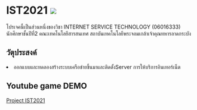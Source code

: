 # IST2021 <img src="https://i.ibb.co/jgw28q7/light-bulb.png"> 

<p>โปรเจคนี้เป็นส่วนหนึ่งของวิชา INTERNET SERVICE TECHNOLOGY (06016333) 
นักศึกษาชั้นปีที่2 คณะเทคโนโลยีสารสนเทศ สถาบันเทคโนโลยีพระจอมเกล้าเจ้าคุณทหารลาดกระบัง</p>

<h2>วัตุประสงค์</h2> 
<li> ออกแบบและทดลองสร้างระบบเครือข่ายขึ้นมาและติดตั้งServer การให้บริการอินเทอร์เน็ต</li>

<h2>Youtube game DEMO</h2>
<a href ="https://youtu.be/vFIdVAetQEE"> Project IST2021 </a>

